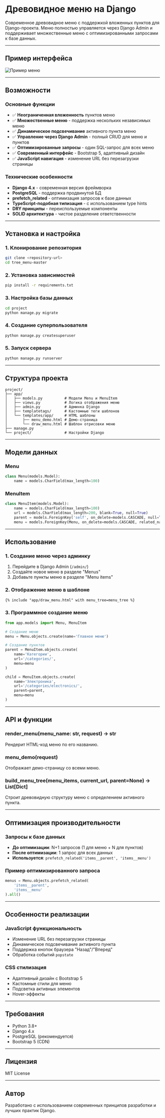 # Древовидное меню на Django

Современное древовидное меню с поддержкой вложенных пунктов для Django-проекта. Меню полностью управляется через Django Admin и поддерживает множественные меню с оптимизированными запросами к базе данных.

---

## Пример интерфейса

![Пример меню](screenshots/menu_example.jpg)

---

## Возможности

### Основные функции
- ✅ **Неограниченная вложенность** пунктов меню
- ✅ **Множественные меню** - поддержка нескольких независимых меню
- ✅ **Динамическое подсвечивание** активного пункта меню
- ✅ **Управление через Django Admin** - полный CRUD для меню и пунктов
- ✅ **Оптимизированные запросы** - один SQL-запрос для всех меню
- ✅ **Современный интерфейс** - Bootstrap 5, адаптивный дизайн
- ✅ **JavaScript навигация** - изменение URL без перезагрузки страницы

### Технические особенности
- **Django 4.x** - современная версия фреймворка
- **PostgreSQL** - поддержка продвинутой БД
- **prefetch_related** - оптимизация запросов к базе данных
- **TypeScript-подобная типизация** - с использованием type hints
- **DRY принципы** - переиспользуемые компоненты
- **SOLID архитектура** - чистое разделение ответственности

---

## Установка и настройка

### 1. Клонирование репозитория
```bash
git clone <repository-url>
cd tree_menu-master
```

### 2. Установка зависимостей
```bash
pip install -r requirements.txt
```

### 3. Настройка базы данных
```bash
cd project
python manage.py migrate
```

### 4. Создание суперпользователя
```bash
python manage.py createsuperuser
```

### 5. Запуск сервера
```bash
python manage.py runserver
```

---

## Структура проекта

```
project/
├── app/
│   ├── models.py          # Модели Menu и MenuItem
│   ├── views.py           # Логика отображения меню
│   ├── admin.py           # Админка Django
│   ├── templatetags/      # Кастомные теги шаблонов
│   └── templates/app/     # HTML шаблоны
│       ├── menu_demo.html # Демо-страница
│       └── draw_menu.html # Шаблон отрисовки меню
├── manage.py
└── project/               # Настройки Django
```

---

## Модели данных

### Menu
```python
class Menu(models.Model):
    name = models.CharField(max_length=100)
```

### MenuItem
```python
class MenuItem(models.Model):
    name = models.CharField(max_length=100)
    url = models.CharField(max_length=200, blank=True, null=True)
    parent = models.ForeignKey('self', on_delete=models.CASCADE, null=True, blank=True, related_name='children')
    menu = models.ForeignKey(Menu, on_delete=models.CASCADE, related_name='items')
```

---

## Использование

### 1. Создание меню через админку
1. Перейдите в Django Admin (`/admin/`)
2. Создайте новое меню в разделе "Menus"
3. Добавьте пункты меню в разделе "Menu items"

### 2. Отображение меню в шаблоне
```html
{% include "app/draw_menu.html" with menu_tree=menu_tree %}
```

### 3. Программное создание меню
```python
from app.models import Menu, MenuItem

# Создание меню
menu = Menu.objects.create(name='Главное меню')

# Создание пунктов
parent = MenuItem.objects.create(
    name='Категории',
    url='/categories/',
    menu=menu
)

child = MenuItem.objects.create(
    name='Электроника',
    url='/categories/electronics/',
    parent=parent,
    menu=menu
)
```

---

## API и функции

### render_menu(menu_name: str, request) -> str
Рендерит HTML-код меню по его названию.

### menu_demo(request)
Отображает демо-страницу со всеми меню.

### build_menu_tree(menu_items, current_url, parent=None) -> List[Dict]
Строит древовидную структуру меню с определением активного пункта.

---

## Оптимизация производительности

### Запросы к базе данных
- **До оптимизации**: N+1 запросов (1 для меню + N для пунктов)
- **После оптимизации**: 1 запрос для всех данных
- **Используется**: `prefetch_related('items__parent', 'items__menu')`

### Пример оптимизированного запроса
```python
menus = Menu.objects.prefetch_related(
    'items__parent',
    'items__menu'
).all()
```

---

## Особенности реализации

### JavaScript функциональность
- Изменение URL без перезагрузки страницы
- Динамическое подсвечивание активного пункта
- Поддержка кнопок браузера "Назад"/"Вперед"
- Обработка событий `popstate`

### CSS стилизация
- Адаптивный дизайн с Bootstrap 5
- Кастомные стили для меню
- Подсветка активных элементов
- Hover-эффекты

---

## Требования

- Python 3.8+
- Django 4.x
- PostgreSQL (рекомендуется)
- Bootstrap 5 (CDN)

---

## Лицензия

MIT License

---

## Автор

Разработано с использованием современных принципов разработки и лучших практик Django.